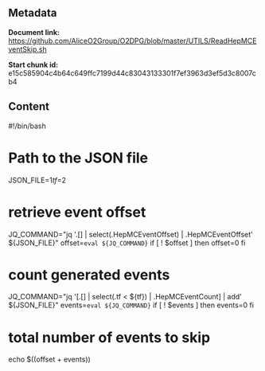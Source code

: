 ## Metadata

**Document link:** https://github.com/AliceO2Group/O2DPG/blob/master/UTILS/ReadHepMCEventSkip.sh

**Start chunk id:** e15c585904c4b64c649ffc7199d44c83043133301f7ef3963d3ef5d3c8007cb4

## Content

#!/bin/bash

# Path to the JSON file
JSON_FILE=$1
tf=$2

# retrieve event offset
JQ_COMMAND="jq '.[] | select(.HepMCEventOffset) | .HepMCEventOffset' ${JSON_FILE}"
offset=`eval ${JQ_COMMAND}`
if [ ! $offset ]
then
  offset=0
fi

# count generated events
JQ_COMMAND="jq '[.[] | select(.tf < ${tf}) | .HepMCEventCount] | add' ${JSON_FILE}"
events=`eval ${JQ_COMMAND}`
if [ ! $events ]
then
  events=0
fi

# total number of events to skip
echo $((offset + events))